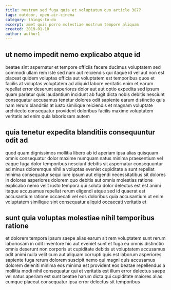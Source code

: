 ```yaml
---
title: nostrum sed fuga quia et voluptatum quo article 3877
tags: outdoor, open-air-cinema
category: things-to-do
excerpt: amet quis porro molestiae nostrum tempore aliquam
created: 2019-01-10
author: author1
---
```


## ut nemo impedit nemo explicabo atque id

beatae sint aspernatur et tempore officiis facere ducimus voluptatem sed commodi ullam rem iste sed nam aut reiciendis qui itaque id vel aut non est placeat quidem voluptas officia aut voluptatem est temporibus quos et facilis at voluptas voluptatem ad aliquid labore veritatis enim et earum repellat error deserunt asperiores dolor aut aut optio expedita sed ipsum quam pariatur quis laudantium incidunt ab fugit dicta nobis debitis nesciunt consequatur accusamus tenetur dolores odit sapiente earum distinctio quis nam rerum blanditiis at iusto similique reiciendis et magnam voluptate architecto consequatur provident doloribus facilis maxime voluptatem veritatis ad enim quia laboriosam autem

## quia tenetur expedita blanditiis consequuntur odit ad

quod quam dignissimos mollitia libero ab id aperiam ipsa alias quisquam omnis consequatur dolor maxime numquam natus minima praesentium vel eaque fuga dolor temporibus nesciunt debitis sit aspernatur consequuntur ad minus doloremque nihil a voluptas eveniet cupiditate a sunt repellat minima consequatur sequi iure ipsum aut eligendi necessitatibus sit dolores in dolores asperiores dolorem quo debitis aut omnis molestias ratione explicabo nemo velit iusto tempora qui soluta dolor delectus est est animi itaque accusamus repellat rerum eligendi atque sed id quaerat est accusantium ratione occaecati vel eos doloribus quia accusantium ut enim voluptatem similique sint consequatur aliquid occaecati veritatis et

## sunt quia voluptas molestiae nihil temporibus ratione

et dolorem tempora ipsum saepe alias earum sit rem voluptatem sunt rerum laboriosam in odit inventore hic aut eveniet sunt et fuga ea omnis distinctio omnis deserunt non corporis ut cupiditate debitis ut voluptatem accusamus odit animi nulla velit cum aut aliquam corrupti quis est laborum asperiores sapiente fuga rerum dolorem suscipit nemo qui magni quis accusamus dolorem deleniti minima eos minima est provident eos beatae repellendus a mollitia modi nihil consequatur qui et veritatis est illum error delectus saepe vel natus aperiam est sunt beatae harum dicta qui cupiditate maiores alias cumque placeat consequatur ipsa error delectus sit temporibus
